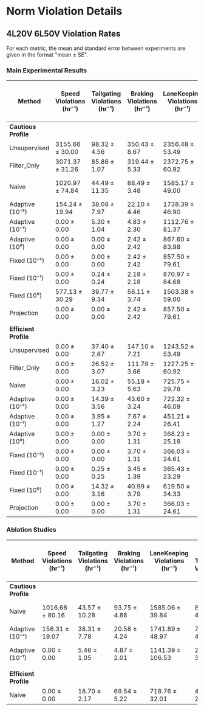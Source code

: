# Norm Violation Details

## 4L20V 6L50V Violation Rates

For each metric, the mean and standard error between experiments are given in the format "mean ± SE". 


### Main Experimental Results

| Method | Speed Violations (hr⁻¹) | Tailgating Violations (hr⁻¹) | Braking Violations (hr⁻¹) | LaneKeeping Violations (hr⁻¹) | Lane Change Tailgating Violations (hr⁻¹) | Lane Change Braking Violations (hr⁻¹) | Collision Violations (hr⁻¹) | Lane Change Collision Violations (hr⁻¹) | Cost Rate (hr⁻¹) | Avoided Cost Rate (hr⁻¹) |
|---|---|---|---|---|---|---|---|---|---|---|
| **Cautious Profile** |  |  |  |  |  |  |  |  |  |  |
| Unsupervised | 3155.66 ± 30.00 | 98.32 ± 4.56 | 350.43 ± 8.67 | 2356.48 ± 53.49 | 147.86 ± 6.73 | 251.21 ± 13.79 | 52.83 ± 3.97 | 51.14 ± 3.34 | 6359.96 ± 59.91 | 0.00 ± 0.00 |
| Filter_Only | 3071.37 ± 31.26 | 85.86 ± 1.07 | 319.44 ± 5.33 | 2372.75 ± 60.92 | 126.26 ± 6.82 | 210.49 ± 8.62 | 11.87 ± 1.40 | 6.76 ± 1.71 | 6186.17 ± 69.87 | 131.66 ± 10.90 |
| Naive | 1020.97 ± 74.84 | 44.49 ± 11.35 | 88.49 ± 3.48 | 1585.17 ± 49.00 | 73.41 ± 7.80 | 59.98 ± 3.52 | 3.79 ± 0.89 | 3.07 ± 1.46 | 2872.51 ± 105.47 | 2110.00 ± 58.75 |
| Adaptive (10⁻²) | 154.24 ± 19.94 | 38.08 ± 7.97 | 22.10 ± 4.46 | 1738.39 ± 46.90 | 66.09 ± 5.33 | 23.10 ± 2.44 | 1.21 ± 0.54 | 1.22 ± 0.67 | 2042.01 ± 50.24 | 2946.82 ± 33.87 |
| Adaptive (10⁻¹) | 0.00 ± 0.00 | 5.30 ± 1.04 | 4.83 ± 2.30 | 1112.76 ± 81.37 | 18.80 ± 2.70 | 4.35 ± 1.19 | 0.48 ± 0.30 | 0.73 ± 0.73 | 1146.03 ± 76.85 | 3258.15 ± 24.25 |
| Adaptive (10⁰) | 0.00 ± 0.00 | 0.00 ± 0.00 | 2.42 ± 2.42 | 867.60 ± 83.98 | 1.93 ± 0.72 | 0.24 ± 0.24 | 0.48 ± 0.48 | 0.00 ± 0.00 | 872.19 ± 81.56 | 3344.78 ± 32.91 |
| Fixed (10⁻²) | 0.00 ± 0.00 | 0.00 ± 0.00 | 2.42 ± 2.42 | 857.50 ± 79.61 | 1.93 ± 0.72 | 0.24 ± 0.24 | 0.48 ± 0.48 | 0.00 ± 0.00 | 862.09 ± 77.11 | 3346.46 ± 33.87 |
| Fixed (10⁻¹) | 0.00 ± 0.00 | 0.24 ± 0.24 | 2.18 ± 2.18 | 870.97 ± 84.68 | 2.41 ± 1.08 | 0.48 ± 0.30 | 0.24 ± 0.24 | 0.24 ± 0.24 | 876.29 ± 81.93 | 3339.25 ± 32.52 |
| Fixed (10⁰) | 577.13 ± 30.29 | 39.77 ± 9.34 | 56.11 ± 3.74 | 1503.38 ± 59.00 | 65.31 ± 4.76 | 39.76 ± 3.17 | 3.71 ± 1.29 | 2.48 ± 1.31 | 2281.46 ± 61.08 | 2544.16 ± 24.55 |
| Projection | 0.00 ± 0.00 | 0.00 ± 0.00 | 2.42 ± 2.42 | 857.50 ± 79.61 | 1.93 ± 0.72 | 0.24 ± 0.24 | 0.48 ± 0.48 | 0.00 ± 0.00 | 862.09 ± 77.11 | 3346.46 ± 33.87 |
|  |  |  |  |  |  |  |  |  |  |  |
| **Efficient Profile** |  |  |  |  |  |  |  |  |  |  |
| Unsupervised | 0.00 ± 0.00 | 37.40 ± 2.67 | 147.10 ± 7.21 | 1243.52 ± 53.49 | 63.32 ± 3.72 | 128.27 ± 6.60 | 52.83 ± 3.97 | 51.14 ± 3.34 | 1619.61 ± 63.85 | 0.00 ± 0.00 |
| Filter_Only | 0.00 ± 0.00 | 26.52 ± 3.07 | 111.79 ± 3.66 | 1227.25 ± 60.92 | 26.09 ± 2.87 | 89.47 ± 5.61 | 11.87 ± 1.40 | 6.76 ± 1.71 | 1481.11 ± 69.66 | 140.18 ± 9.56 |
| Naive | 0.00 ± 0.00 | 16.02 ± 3.23 | 55.18 ± 5.63 | 725.75 ± 29.78 | 15.20 ± 1.11 | 44.73 ± 2.88 | 10.73 ± 2.50 | 6.23 ± 0.89 | 856.88 ± 36.03 | 435.70 ± 18.35 |
| Adaptive (10⁻²) | 0.00 ± 0.00 | 14.39 ± 3.56 | 43.60 ± 3.24 | 722.32 ± 46.09 | 17.01 ± 1.80 | 39.44 ± 3.08 | 8.54 ± 1.86 | 4.25 ± 0.49 | 836.75 ± 46.98 | 464.72 ± 21.94 |
| Adaptive (10⁻¹) | 0.00 ± 0.00 | 3.95 ± 1.27 | 7.67 ± 2.24 | 451.21 ± 26.41 | 4.43 ± 0.30 | 7.37 ± 2.12 | 5.92 ± 1.20 | 1.47 ± 0.60 | 474.62 ± 27.75 | 798.29 ± 40.53 |
| Adaptive (10⁰) | 0.00 ± 0.00 | 0.00 ± 0.00 | 3.70 ± 1.31 | 368.23 ± 25.18 | 1.97 ± 0.74 | 1.23 ± 0.67 | 5.40 ± 0.75 | 0.00 ± 0.00 | 375.12 ± 23.87 | 902.08 ± 27.45 |
| Fixed (10⁻²) | 0.00 ± 0.00 | 0.00 ± 0.00 | 3.70 ± 1.31 | 366.03 ± 24.61 | 1.97 ± 0.74 | 1.23 ± 0.67 | 5.40 ± 0.75 | 0.00 ± 0.00 | 372.92 ± 23.33 | 902.82 ± 27.20 |
| Fixed (10⁻¹) | 0.00 ± 0.00 | 0.25 ± 0.25 | 3.45 ± 1.39 | 365.43 ± 23.29 | 2.21 ± 0.72 | 1.96 ± 0.73 | 5.16 ± 0.92 | 0.24 ± 0.24 | 373.29 ± 22.09 | 901.25 ± 26.64 |
| Fixed (10⁰) | 0.00 ± 0.00 | 14.32 ± 3.16 | 40.99 ± 3.79 | 619.50 ± 34.33 | 10.17 ± 1.25 | 28.75 ± 3.44 | 8.66 ± 2.48 | 4.43 ± 1.27 | 713.74 ± 37.15 | 539.57 ± 16.74 |
| Projection | 0.00 ± 0.00 | 0.00 ± 0.00 | 3.70 ± 1.31 | 366.03 ± 24.61 | 1.97 ± 0.74 | 1.23 ± 0.67 | 5.40 ± 0.75 | 0.00 ± 0.00 | 372.92 ± 23.33 | 902.82 ± 27.20 |

### Ablation Studies

| Method | Speed Violations (hr⁻¹) | Tailgating Violations (hr⁻¹) | Braking Violations (hr⁻¹) | LaneKeeping Violations (hr⁻¹) | Lane Change Tailgating Violations (hr⁻¹) | Lane Change Braking Violations (hr⁻¹) | Collision Violations (hr⁻¹) | Lane Change Collision Violations (hr⁻¹) | Cost Rate (hr⁻¹) | Avoided Cost Rate (hr⁻¹) |
|---|---|---|---|---|---|---|---|---|---|---|
| **Cautious Profile** |  |  |  |  |  |  |  |  |  |  |
| Naive | 1016.68 ± 80.16 | 43.57 ± 10.28 | 93.75 ± 4.86 | 1585.06 ± 39.84 | 86.82 ± 4.27 | 78.59 ± 2.23 | 15.83 ± 2.38 | 22.02 ± 2.82 | 2904.47 ± 104.56 | 2081.30 ± 63.30 |
| Adaptive (10⁻²) | 156.31 ± 19.07 | 38.31 ± 7.78 | 20.58 ± 4.24 | 1741.89 ± 48.97 | 74.42 ± 4.73 | 35.34 ± 2.48 | 3.51 ± 0.73 | 13.78 ± 1.19 | 2066.85 ± 48.39 | 2935.92 ± 31.33 |
| Adaptive (10⁻¹) | 0.00 ± 0.00 | 5.46 ± 1.05 | 4.87 ± 2.01 | 1141.39 ± 106.53 | 20.33 ± 3.73 | 7.60 ± 1.19 | 0.92 ± 0.59 | 4.26 ± 1.19 | 1179.65 ± 101.12 | 3267.22 ± 24.85 |
|  |  |  |  |  |  |  |  |  |  |  |
| **Efficient Profile** |  |  |  |  |  |  |  |  |  |  |
| Naive | 0.00 ± 0.00 | 18.70 ± 2.17 | 69.54 ± 5.22 | 718.76 ± 32.01 | 40.60 ± 2.79 | 72.31 ± 3.72 | 33.77 ± 3.87 | 32.90 ± 2.38 | 919.91 ± 40.67 | 378.11 ± 17.49 |

